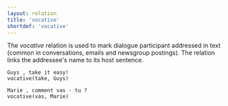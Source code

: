 ```yaml
---
layout: relation
title: 'vocative'
shortdef: 'vocative'
---
```


The *vocative* relation is used to mark dialogue participant addressed in text (common in conversations, emails and newsgroup postings). The relation links the addressee's name to its host sentence.

~~~ sdparse
Guys , take it easy!
vocative(take, Guys)
~~~

~~~ sdparse
Marie , comment vas - tu ?
vocative(vas, Marie)
~~~

